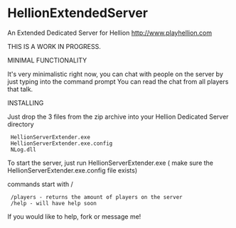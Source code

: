 # HellionExtendedServer
An Extended Dedicated Server for Hellion http://www.playhellion.com 

THIS IS A WORK IN PROGRESS.

MINIMAL FUNCTIONALITY

It's very minimalistic right now, 
you can chat with people on the server by just typing into the command prompt
You can read the chat from all players that talk.

INSTALLING

Just drop the 3 files from the zip archive into your Hellion Dedicated Server directory

     HellionServerExtender.exe
     HellionServerExtender.exe.config
     NLog.dll

To start the server, just run HellionServerExtender.exe ( make sure the HellionServerExtender.exe.config file exists)



commands start with /

     /players - returns the amount of players on the server
     /help - will have help soon


If you would like to help, fork or message me! 
